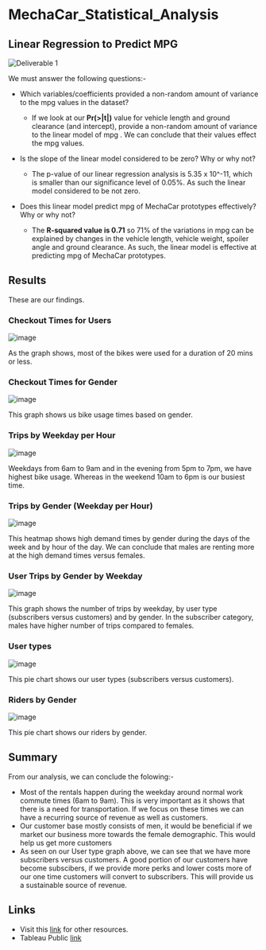 # MechaCar_Statistical_Analysis

## Linear Regression to Predict MPG
![Deliverable 1](https://user-images.githubusercontent.com/93144225/155575589-e9cf21d9-b629-4c2d-9d3e-715336cabb46.png)


We must answer the following questions:-
* Which variables/coefficients provided a non-random amount of variance to the mpg values in the dataset?
  * If we look at our **Pr(>|t|)** value for vehicle length and ground clearance (and intercept), provide a non-random amount of variance to the linear model of mpg . We can conclude that their values effect the mpg values.


* Is the slope of the linear model considered to be zero? Why or why not?
  * The p-value of our linear regression analysis is 5.35 x 10^-11, which is smaller than our significance level of 0.05%. As such the linear model considered to be not zero.


* Does this linear model predict mpg of MechaCar prototypes effectively? Why or why not?  
  * The **R-squared value is 0.71** so 71% of the variations in mpg can be explained by changes in the vehicle length, vehicle weight, spoiler angle and ground clearance. As such, the linear model is effective at predicting mpg of MechaCar prototypes.


## Results
These are our findings.

### Checkout Times for Users
![image](https://user-images.githubusercontent.com/93144225/154584203-c26b0919-cbb8-40a4-96ff-25615bfb40ee.png)

As the graph shows, most of the bikes were used for a duration of 20 mins or less.

### Checkout Times for Gender
![image](https://user-images.githubusercontent.com/93144225/154585920-84275b6c-7039-47ff-af08-c1cf34f55fc0.png)

This graph shows us bike usage times based on gender.

### Trips by Weekday per Hour
![image](https://user-images.githubusercontent.com/93144225/154586783-3281d592-e186-4e6a-b56b-8bdf0801a3cf.png)

Weekdays from 6am to 9am and in the evening from 5pm to 7pm, we have highest bike usage. Whereas in the weekend 10am to 6pm is our busiest time.

### Trips by Gender (Weekday per Hour)

![image](https://user-images.githubusercontent.com/93144225/154588152-f0f55c2d-1f46-44fe-81ec-06194ac73906.png)

This heatmap shows high demand times by gender during the days of the week and by hour of the day. We can conclude that males are renting more at the high demand times versus females.

### User Trips by Gender by Weekday

![image](https://user-images.githubusercontent.com/93144225/154592253-e6353500-5d33-4fdf-92df-f2d55fd5eb7b.png)

This graph shows the number of trips by weekday, by user type (subscribers versus customers) and by gender. In the subscriber category, males have higher number of trips compared to females.

### User types

![image](https://user-images.githubusercontent.com/93144225/154593541-40e44a2b-0c79-4418-8ce7-bae98be6d35c.png)

This pie chart shows our user types (subscribers versus customers).

### Riders by Gender

![image](https://user-images.githubusercontent.com/93144225/154593651-d4029384-f831-44b6-be95-0eab20bbc28b.png)

This pie chart shows our riders by gender.


## Summary

From our analysis, we can conclude the folowing:-

* Most of the rentals happen during the weekday around normal work commute times (6am to 9am). This is very important as it shows that there is a need for transportation. If we focus on these times we can have a recurring source of revenue as well as customers.
* Our customer base mostly consists of men, it would be beneficial if we market our business more towards the female demographic. This would help us get more customers
* As seen on our User type graph above, we can see that we have more subscribers versus customers. A good portion of our customers have become subscibers, if we provide more perks and lower costs more of our one time customers will convert to subscribers. This will provide us a sustainable source of revenue.

## Links
  * Visit this [link](https://github.com/tanzimamin2/Bikesharing) for other resources.
  * Tableau Public [link](https://public.tableau.com/app/profile/tanzim.amin/viz/bikesharing_16451367548010/CheckoutTimesforUsers#1)
   

